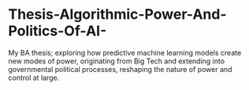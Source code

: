 # Thesis-Algorithmic-Power-And-Politics-Of-AI-
My BA thesis; exploring how predictive machine learning models create new modes of power, originating from Big Tech and extending into governmental political processes, reshaping the nature of power and control at large. 
